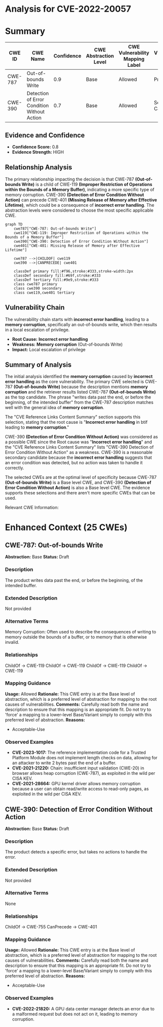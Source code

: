 # Analysis for CVE-2022-20057

# Summary
| CWE ID | CWE Name | Confidence | CWE Abstraction Level | CWE Vulnerability Mapping Label | CWE-Vulnerability Mapping Notes |
|---|---|---|---|---|---|
| CWE-787 | Out-of-bounds Write | 0.9 | Base | Allowed | Primary CWE |
| CWE-390 | Detection of Error Condition Without Action | 0.7 | Base | Allowed | Secondary Candidate |

## Evidence and Confidence

*   **Confidence Score:** 0.8
*   **Evidence Strength:** HIGH

## Relationship Analysis
The primary relationship impacting the decision is that CWE-787 **(Out-of-bounds Write)** is a child of CWE-119 **(Improper Restriction of Operations within the Bounds of a Memory Buffer)**, indicating a more specific type of memory corruption. CWE-390 **(Detection of Error Condition Without Action)** can precede CWE-401 **(Missing Release of Memory after Effective Lifetime)**, which could be a consequence of **incorrect error handling**. The abstraction levels were considered to choose the most specific applicable CWE.

```mermaid
graph TD
    cwe787["CWE-787: Out-of-bounds Write"]
    cwe119["CWE-119: Improper Restriction of Operations within the Bounds of a Memory Buffer"]
    cwe390["CWE-390: Detection of Error Condition Without Action"]
    cwe401["CWE-401: Missing Release of Memory after Effective Lifetime"]

    cwe787 -->|CHILDOF| cwe119
    cwe390 -->|CANPRECEDE| cwe401
    
    classDef primary fill:#f96,stroke:#333,stroke-width:2px
    classDef secondary fill:#69f,stroke:#333
    classDef tertiary fill:#9e9,stroke:#333
    class cwe787 primary
    class cwe390 secondary
    class cwe119,cwe401 tertiary
```

## Vulnerability Chain
The vulnerability chain starts with **incorrect error handling**, leading to a **memory corruption**, specifically an out-of-bounds write, which then results in a local escalation of privilege.
  - **Root Cause:** **Incorrect error handling**
  - **Weakness:** **Memory corruption** (Out-of-bounds Write)
  - **Impact:** Local escalation of privilege

## Summary of Analysis
The initial analysis identified the **memory corruption** caused by **incorrect error handling** as the core vulnerability. The primary CWE selected is CWE-787 **(Out-of-bounds Write)** because the description mentions **memory corruption** and the retriever results listed CWE-787 **(Out-of-bounds Write)** as the top candidate. The phrase "writes data past the end, or before the beginning, of the intended buffer" from the CWE-787 description matches well with the general idea of **memory corruption**.

The "CVE Reference Links Content Summary" section supports this selection, stating that the root cause is "**Incorrect error handling** in btif leading to **memory corruption**."

CWE-390 **(Detection of Error Condition Without Action)** was considered as a possible CWE since the Root cause was "**Incorrect error handling**" and the "CVE Reference Links Content Summary" lists "CWE-390 Detection of Error Condition Without Action" as a weakness. CWE-390 is a reasonable secondary candidate because the **incorrect error handling** suggests that an error condition was detected, but no action was taken to handle it correctly.

The selected CWEs are at the optimal level of specificity because CWE-787 **(Out-of-bounds Write)** is a Base level CWE, and CWE-390 **(Detection of Error Condition Without Action)** is also a Base level CWE. The evidence supports these selections and there aren't more specific CWEs that can be used.

Relevant CWE Information:

# Enhanced Context (25 CWEs)

## CWE-787: Out-of-bounds Write
**Abstraction:** Base
**Status:** Draft

### Description
The product writes data past the end, or before the beginning, of the intended buffer.

### Extended Description
Not provided

### Alternative Terms
Memory Corruption: Often used to describe the consequences of writing to memory outside the bounds of a buffer, or to memory that is otherwise invalid.

### Relationships
ChildOf -> CWE-119
ChildOf -> CWE-119
ChildOf -> CWE-119
ChildOf -> CWE-119

### Mapping Guidance
**Usage:** Allowed
**Rationale:** This CWE entry is at the Base level of abstraction, which is a preferred level of abstraction for mapping to the root causes of vulnerabilities.
**Comments:** Carefully read both the name and description to ensure that this mapping is an appropriate fit. Do not try to 'force' a mapping to a lower-level Base/Variant simply to comply with this preferred level of abstraction.
**Reasons:**
- Acceptable-Use

### Observed Examples
- **CVE-2023-1017:** The reference implementation code for a Trusted Platform Module does not implement length checks on data, allowing for an attacker to write 2 bytes past the end of a buffer.
- **CVE-2021-21220:** Chain: insufficient input validation (CWE-20) in browser allows heap corruption (CWE-787), as exploited in the wild per CISA KEV.
- **CVE-2021-28664:** GPU kernel driver allows memory corruption because a user can obtain read/write access to read-only pages, as exploited in the wild per CISA KEV.

## CWE-390: Detection of Error Condition Without Action
**Abstraction:** Base
**Status:** Draft

### Description
The product detects a specific error, but takes no actions to handle the error.

### Extended Description
Not provided

### Alternative Terms
None

### Relationships
ChildOf -> CWE-755
CanPrecede -> CWE-401

### Mapping Guidance
**Usage:** Allowed
**Rationale:** This CWE entry is at the Base level of abstraction, which is a preferred level of abstraction for mapping to the root causes of vulnerabilities.
**Comments:** Carefully read both the name and description to ensure that this mapping is an appropriate fit. Do not try to 'force' a mapping to a lower-level Base/Variant simply to comply with this preferred level of abstraction.
**Reasons:**
- Acceptable-Use

### Observed Examples
- **CVE-2022-21820:** A GPU data center manager detects an error due to a malformed request but does not act on it, leading to memory corruption.